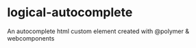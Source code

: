 # logical-autocomplete
An autocomplete html custom element created with @polymer &amp; webcomponents
